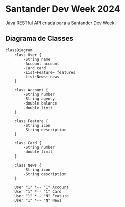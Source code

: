 # Santander Dev Week 2024
Java RESTful API criada para a Santander Dev Week.

## Diagrama de Classes

``` mermaid
classDiagram
    class User {
        -String name
        -Account account
        -Card card
        -List~Feature~ features
        -List~News~ news
    }

    class Account {
        -String number
        -String agency
        -double balance
        -double limit
    }

    class Feature {
        -String icon
        -String description
    }

    class Card {
        -String number
        -double limit
    }

    class News {
        -String icon
        -String description
    }

    User "1" *-- "1" Account
    User "1" *-- "1" Card
    User "1" *-- "N" Feature
    User "1" *-- "N" News
```
